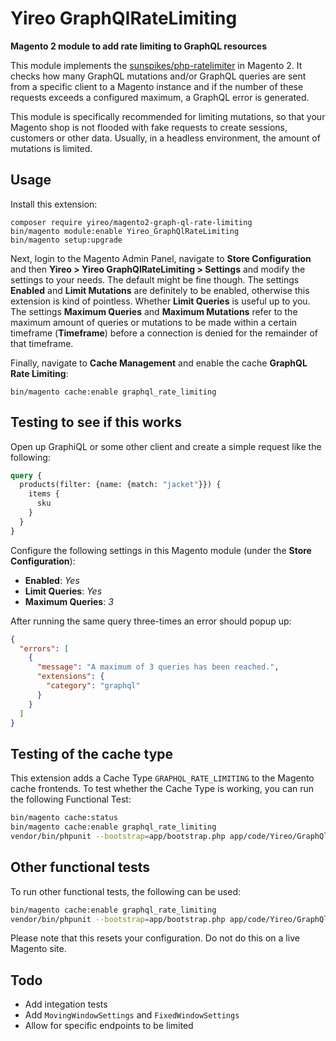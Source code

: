 # Yireo GraphQlRateLimiting
**Magento 2 module to add rate limiting to GraphQL resources**

This module implements the [sunspikes/php-ratelimiter](https://packagist.org/packages/sunspikes/php-ratelimiter) in Magento 2. It checks how many GraphQL mutations and/or GraphQL queries are sent from a specific client to a Magento instance and if the number of these requests exceeds a configured maximum, a GraphQL error is generated.

This module is specifically recommended for limiting mutations, so that your Magento shop is not flooded with fake requests to create sessions, customers or other data. Usually, in a headless environment, the amount of mutations is limited.

## Usage
Install this extension:

    composer require yireo/magento2-graph-ql-rate-limiting
    bin/magento module:enable Yireo_GraphQlRateLimiting
    bin/magento setup:upgrade

Next, login to the Magento Admin Panel, navigate to **Store Configuration** and then **Yireo > Yireo GraphQlRateLimiting > Settings** and modify the settings to your needs. The default might be fine though. The settings **Enabled** and **Limit Mutations** are definitely to be enabled, otherwise this extension is kind of pointless. Whether **Limit Queries** is useful up to you. The settings **Maximum Queries** and **Maximum Mutations** refer to the maximum amount of queries or mutations to be made within a certain timeframe (**Timeframe**) before a connection is denied for the remainder of that timeframe.

Finally, navigate to **Cache Management** and enable the cache **GraphQL Rate Limiting**: 

    bin/magento cache:enable graphql_rate_limiting

## Testing to see if this works
Open up GraphiQL or some other client and create a simple request like the following:

```graphql
query {
  products(filter: {name: {match: "jacket"}}) {
    items {
      sku
    }
  }
}
```
Configure the following settings in this Magento module (under the **Store Configuration**):

- **Enabled**: *Yes*
- **Limit Queries**: *Yes*
- **Maximum Queries**: *3*

After running the same query three-times an error should popup up:
```json
{
  "errors": [
    {
      "message": "A maximum of 3 queries has been reached.",
      "extensions": {
        "category": "graphql"
      }
    }
  ]
}
```


## Testing of the cache type
This extension adds a Cache Type `GRAPHQL_RATE_LIMITING` to the Magento cache frontends. To test whether the Cache Type is working, you can run the following Functional Test:

```bash
bin/magento cache:status
bin/magento cache:enable graphql_rate_limiting
vendor/bin/phpunit --bootstrap=app/bootstrap.php app/code/Yireo/GraphQlRateLimiting/Test/Functional/CacheTypeTest.php
```

## Other functional tests
To run other functional tests, the following can be used:
```bash
bin/magento cache:enable graphql_rate_limiting
vendor/bin/phpunit --bootstrap=app/bootstrap.php app/code/Yireo/GraphQlRateLimiting/Test/Functional/
```

Please note that this resets your configuration. Do not do this on a live Magento site.

## Todo
- Add integation tests
- Add `MovingWindowSettings` and `FixedWindowSettings`
- Allow for specific endpoints to be limited
